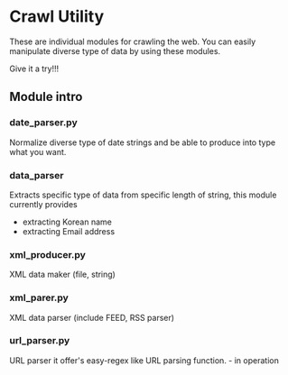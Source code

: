 # Crawl Utility

These are individual modules for crawling the web.
You can easily manipulate diverse type of data by using these modules.

Give it a try!!!

## Module intro

### date_parser.py

Normalize diverse type of date strings and be able to produce into type what you want.

### data_parser

Extracts specific type of data from specific length of string, this module currently provides
* extracting Korean name
* extracting Email address

### xml_producer.py

XML data maker (file, string)

### xml_parer.py 

XML data parser (include FEED, RSS parser)

### url_parser.py 

URL parser it offer's easy-regex like URL parsing function. - in operation


